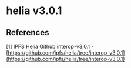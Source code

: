 # helia v3.0.1

## References

[1] IPFS Helia Github interop-v3.0.1 - [https://github.com/ipfs/helia/tree/interop-v3.0.1](https://github.com/ipfs/helia/tree/interop-v3.0.1)